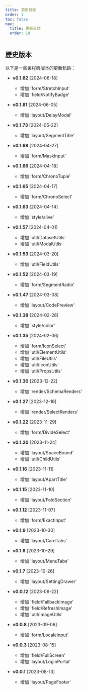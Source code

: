 ```yaml
---
title: 更新日誌
order: 1
toc: false
nav:
  title: 更新日誌
  order: 10
---
```


## 歷史版本

以下是一些裏程碑版本的更新軌跡：

  - **v0.1.82** [2024-06-18]
    - 增加 'form/StretchInput'
    - 增加 'field/NotifyBadge'

  - **v0.1.81** [2024-06-05]
    - 增加 'layout/DelayModal'

  - **v0.1.73** [2024-05-22]
    - 增加 'layout/SegmentTitle'

  - **v0.1.68** [2024-04-27]
    - 增加 'form/MaskInput'

  - **v0.1.66** [2024-04-18]
    - 增加 'form/ChronoTuple'

  - **v0.1.65** [2024-04-17]
    - 增加 'form/ChronoSelect'

  - **v0.1.63** [2024-04-14]
    - 增加 'style/alive'

  - **v0.1.57** [2024-04-01]
    - 增加 'util/DatasetUtils'
    - 增加 'util/ModalUtils'

  - **v0.1.53** [2024-03-20]
    - 增加 'util/FieldUtils'

  - **v0.1.52** [2024-03-19]
    - 增加 'form/SegmentRadio'

  - **v0.1.47** [2024-03-08]
    - 增加 'layout/CodePreview'

  - **v0.1.38** [2024-02-28]
    - 增加 'style/color'

  - **v0.1.35** [2024-02-06]
    - 增加 'form/IconSelect'
    - 增加 'util/ElementUtils'
    - 增加 'util/FileUtils'
    - 增加 'util/IconUtils'
    - 增加 'util/PropsUtils'

  - **v0.1.30** [2023-12-22]
    - 增加 'render/SchemaRenders'

  - **v0.1.27** [2023-12-16]
    - 增加 'render/SelectRenders'

  - **v0.1.22** [2023-11-29]
    - 增加 'form/DivideSelect'

  - **v0.1.20** [2023-11-24]
    - 增加 'layout/SpaceBound'
    - 增加 'util/ChildUtils'

  - **v0.1.16** [2023-11-11]
    - 增加 'layout/ApartTitle'

  - **v0.1.15** [2023-11-10]
    - 增加 'layout/FoldSection'

  - **v0.1.12** [2023-11-07]
    - 增加 'form/ExactInput'

  - **v0.1.9** [2023-10-30]
    - 增加 'layout/CardTabs'

  - **v0.1.8** [2023-10-29]
    - 增加 'layout/MenuTabs'

  - **v0.1.7** [2023-10-26]
    - 增加 'layout/SettingDrawer'

  - **v0.0.12** [2023-09-22]
    - 增加 'field/FallbackImage'
    - 增加 'field/RefreshImage'
    - 增加 'util/ImageUtils'

  - **v0.0.8** [2023-09-06]
    - 增加 'form/LocaleInput'

  - **v0.0.3** [2023-08-15]
    - 增加 'field/FullScreen'
    - 增加 'layout/LoginPortal'

  - **v0.0.1** [2023-08-13]
    - 增加 'layout/PageFooter'

